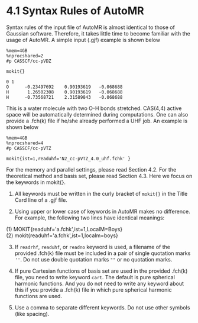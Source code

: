 # 4.1 Syntax Rules of AutoMR
Syntax rules of the input file of AutoMR is almost identical to those of Gaussian software. Therefore, it takes little time to become familiar with the usage of AutoMR. A simple input (.gjf) example is shown below
```
%mem=4GB
%nprocshared=2
#p CASSCF/cc-pVDZ

mokit{}

0 1
O      -0.23497692    0.90193619   -0.068688
H       1.26502308    0.90193619   -0.068688
H      -0.73568721    2.31589843   -0.068688
```
This is a water molecule with two O-H bonds stretched. CAS(4,4) active space will be automatically determined during computations. One can also provide a .fch(k) file if he/she already performed a UHF job. An example is shown below
```
%mem=4GB
%nprocshared=4
#p CASSCF/cc-pVTZ

mokit{ist=1,readuhf='N2_cc-pVTZ_4.0_uhf.fchk' }
```
For the memory and parallel settings, please read Section 4.2. For the theoretical method and basis set, please read Section 4.3. Here we focus on the keywords in mokit{}.

1. All keywords must be written in the curly bracket of `mokit{}` in the Title Card line of a .gjf file.

2. Using upper or lower case of keywords in AutoMR makes no difference. For example, the following two lines have identical meanings:

(1) MOKIT{readuhf='a.fchk',ist=1,LocalM=Boys}  
(2) mokit{readuhf='a.fchk',ist=1,localm=boys}

3. If `readrhf`, `readuhf`, or `readno` keyword is used, a filename of the provided .fch(k) file must be included in a pair of single quotation marks `''`. Do not use double quotation marks `""` or no quotation marks.

4. If pure Cartesian functions of basis set are used in the provided .fch(k) file, you need to write keyword `cart`. The default is pure spherical harmonic functions. And you do not need to write any keyword about this if you provide a .fch(k) file in which pure spherical harmonic functions are used.

5. Use a comma to separate different keywords. Do not use other symbols (like spacing).

